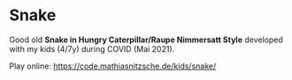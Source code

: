 # Snake

Good old **Snake in Hungry Caterpillar/Raupe Nimmersatt Style** developed with my kids (4/7y) during COVID (Mai 2021).

Play online: https://code.mathiasnitzsche.de/kids/snake/